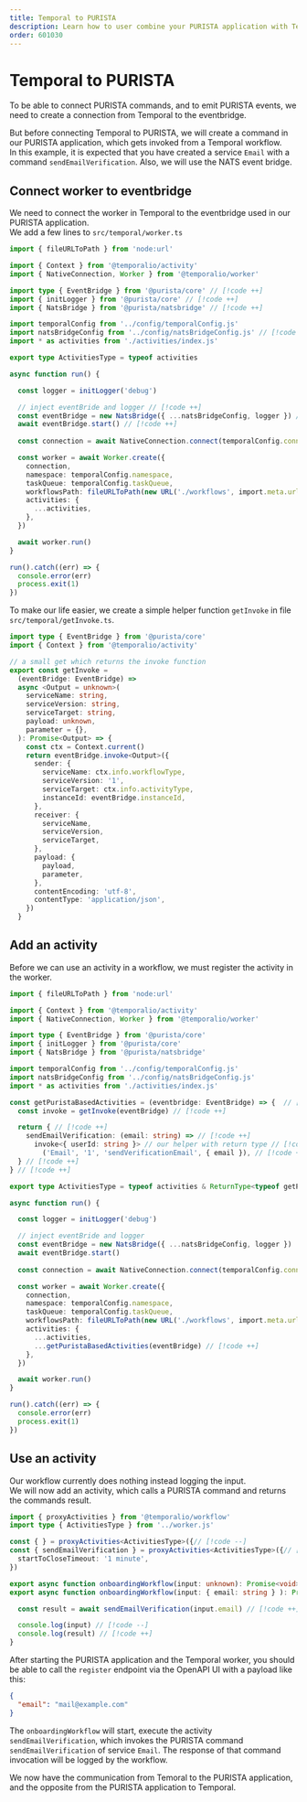 ```yaml
---
title: Temporal to PURISTA
description: Learn how to user combine your PURISTA application with Temporal.
order: 601030
---
```


# Temporal to PURISTA

To be able to connect PURISTA commands, and to emit PURISTA events, we need to create a connection from Temporal to the eventbridge.

But before connecting Temporal to PURISTA, we will create a command in our PURISTA application, which gets invoked from a Temporal workflow.  
In this example, it is expected that you have created a service `Email` with a command `sendEmailVerification`.
Also, we will use the NATS event bridge.

## Connect worker to eventbridge

We need to connect the worker in Temporal to the eventbridge used in our PURISTA application.  
We add a few lines to `src/temporal/worker.ts`

```typescript
import { fileURLToPath } from 'node:url'

import { Context } from '@temporalio/activity'
import { NativeConnection, Worker } from '@temporalio/worker'

import type { EventBridge } from '@purista/core' // [!code ++]
import { initLogger } from '@purista/core' // [!code ++]
import { NatsBridge } from '@purista/natsbridge' // [!code ++]

import temporalConfig from '../config/temporalConfig.js'
import natsBridgeConfig from '../config/natsBridgeConfig.js' // [!code ++]
import * as activities from './activities/index.js'

export type ActivitiesType = typeof activities

async function run() {

  const logger = initLogger('debug')

  // inject eventBride and logger // [!code ++]
  const eventBridge = new NatsBridge({ ...natsBridgeConfig, logger }) // [!code ++]
  await eventBridge.start() // [!code ++]
  
  const connection = await NativeConnection.connect(temporalConfig.connect)

  const worker = await Worker.create({
    connection,
    namespace: temporalConfig.namespace,
    taskQueue: temporalConfig.taskQueue,
    workflowsPath: fileURLToPath(new URL('./workflows', import.meta.url)),
    activities: {
      ...activities,
    },
  })

  await worker.run()
}

run().catch((err) => {
  console.error(err)
  process.exit(1)
})

```

To make our life easier, we create a simple helper function `getInvoke` in file `src/temporal/getInvoke.ts`.

```typescript
import type { EventBridge } from '@purista/core'
import { Context } from '@temporalio/activity'

// a small get which returns the invoke function
export const getInvoke =
  (eventBridge: EventBridge) =>
  async <Output = unknown>(
    serviceName: string,
    serviceVersion: string,
    serviceTarget: string,
    payload: unknown,
    parameter = {},
  ): Promise<Output> => {
    const ctx = Context.current()
    return eventBridge.invoke<Output>({
      sender: {
        serviceName: ctx.info.workflowType,
        serviceVersion: '1',
        serviceTarget: ctx.info.activityType,
        instanceId: eventBridge.instanceId,
      },
      receiver: {
        serviceName,
        serviceVersion,
        serviceTarget,
      },
      payload: {
        payload,
        parameter,
      },
      contentEncoding: 'utf-8',
      contentType: 'application/json',
    })
  }

```

## Add an activity

Before we can use an activity in a workflow, we must register the activity in the worker.

```typescript
import { fileURLToPath } from 'node:url'

import { Context } from '@temporalio/activity'
import { NativeConnection, Worker } from '@temporalio/worker'

import type { EventBridge } from '@purista/core'
import { initLogger } from '@purista/core'
import { NatsBridge } from '@purista/natsbridge'

import temporalConfig from '../config/temporalConfig.js'
import natsBridgeConfig from '../config/natsBridgeConfig.js'
import * as activities from './activities/index.js'

const getPuristaBasedActivities = (eventbridge: EventBridge) => {  // [!code ++]
  const invoke = getInvoke(eventBridge) // [!code ++]

  return { // [!code ++]
    sendEmailVerification: (email: string) => // [!code ++]
      invoke<{ userId: string }> // our helper with return type // [!code ++]
        ('Email', '1', 'sendVerificationEmail', { email }), // [!code ++]
  } // [!code ++]
} // [!code ++]

export type ActivitiesType = typeof activities & ReturnType<typeof getPuristaBasedActivities>

async function run() {

  const logger = initLogger('debug')

  // inject eventBride and logger
  const eventBridge = new NatsBridge({ ...natsBridgeConfig, logger })
  await eventBridge.start()
  
  const connection = await NativeConnection.connect(temporalConfig.connect)

  const worker = await Worker.create({
    connection,
    namespace: temporalConfig.namespace,
    taskQueue: temporalConfig.taskQueue,
    workflowsPath: fileURLToPath(new URL('./workflows', import.meta.url)),
    activities: {
      ...activities,
      ...getPuristaBasedActivities(eventBridge) // [!code ++]
    },
  })

  await worker.run()
}

run().catch((err) => {
  console.error(err)
  process.exit(1)
})

```

## Use an activity

Our workflow currently does nothing instead logging the input.  
We will now add an activity, which calls a PURISTA command and returns the commands result.

```typescript
import { proxyActivities } from '@temporalio/workflow'
import type { ActivitiesType } from '../worker.js'

const { } = proxyActivities<ActivitiesType>({// [!code --]
const { sendEmailVerification } = proxyActivities<ActivitiesType>({// [!code ++]
  startToCloseTimeout: '1 minute',
})

export async function onboardingWorkflow(input: unknown): Promise<void> { // [!code --]
export async function onboardingWorkflow(input: { email: string } ): Promise<void> { // [!code ++]

  const result = await sendEmailVerification(input.email) // [!code ++]

  console.log(input) // [!code --]
  console.log(result) // [!code ++]
}
```

After starting the PURISTA application and the Temporal worker, you should be able to call the `register` endpoint via the OpenAPI UI with a payload like this:

```json
{
  "email": "mail@example.com"
}
```

The `onboardingWorkflow` will start, execute the activity `sendEmailVerification`, which invokes the PURISTA command `sendEmailVerification` of service `Email`. The response of that command invocation will be logged by the workflow.

We now have the communication from Temoral to the PURISTA application, and the opposite from the PURISTA application to Temporal.
